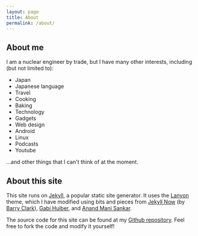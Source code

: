 ```yaml
---
layout: page
title: About
permalink: /about/
---
```


## About me

I am a nuclear engineer by trade, but I have many other interests, including (but not limited to):

* Japan
* Japanese language
* Travel
* Cooking
* Baking
* Technology
* Gadgets
* Web design
* Android
* Linux
* Podcasts
* Youtube

...and other things that I can't think of at the moment.

## About this site

This site runs on [Jekyll](http://jekyllrb.com/), a popular static site generator. It uses the [Lanyon](http://lanyon.getpoole.com/) theme, which I have modified using bits and pieces from [Jekyll Now](http://www.jekyllnow.com/) (by [Barry Clark](https://github.com/barryclark)), [Gabi Huiber](https://github.com/ghuiber), and [Anand Mani Sankar](https://github.com/msanand).

The source code for this site can be found at my [Github repository](http://github.com/xatlasm/xatlasm.github.io). Feel free to fork the code and modify it yourself!
